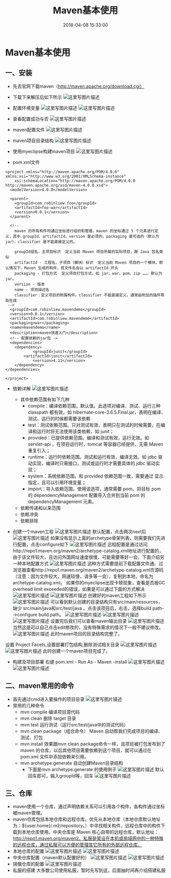 ﻿---
title: Maven基本使用
date: 2018-04-08 15:33:00
tags: 
- Maven
category: 
- Maven
description: Maven基本使用
---

# Maven基本使用

## 一、安装
- 先去官网下载maven（http://maven.apache.org/download.cgi）
- 下载下来解压后如下所示
![这里写图片描述](http://img.blog.csdn.net/20180223133352895?watermark/2/text/aHR0cDovL2Jsb2cuY3Nkbi5uZXQvbGl1YmluMTk5MWxpdWJpbg==/font/5a6L5L2T/fontsize/400/fill/I0JBQkFCMA==/dissolve/70)
- 配置环境变量
![这里写图片描述](http://img.blog.csdn.net/20180223133732674?watermark/2/text/aHR0cDovL2Jsb2cuY3Nkbi5uZXQvbGl1YmluMTk5MWxpdWJpbg==/font/5a6L5L2T/fontsize/400/fill/I0JBQkFCMA==/dissolve/70)
![这里写图片描述](http://img.blog.csdn.net/20180223133741955?watermark/2/text/aHR0cDovL2Jsb2cuY3Nkbi5uZXQvbGl1YmluMTk5MWxpdWJpbg==/font/5a6L5L2T/fontsize/400/fill/I0JBQkFCMA==/dissolve/70)
- 查看配置成功与否
![这里写图片描述](http://img.blog.csdn.net/20180223134057395?watermark/2/text/aHR0cDovL2Jsb2cuY3Nkbi5uZXQvbGl1YmluMTk5MWxpdWJpbg==/font/5a6L5L2T/fontsize/400/fill/I0JBQkFCMA==/dissolve/70)
- maven配置文件
![这里写图片描述](http://img.blog.csdn.net/20180223134253567?watermark/2/text/aHR0cDovL2Jsb2cuY3Nkbi5uZXQvbGl1YmluMTk5MWxpdWJpbg==/font/5a6L5L2T/fontsize/400/fill/I0JBQkFCMA==/dissolve/70)
- maven项目目录结构
![这里写图片描述](http://img.blog.csdn.net/2018022313551548?watermark/2/text/aHR0cDovL2Jsb2cuY3Nkbi5uZXQvbGl1YmluMTk5MWxpdWJpbg==/font/5a6L5L2T/fontsize/400/fill/I0JBQkFCMA==/dissolve/70)
- 使用myeclipse构建maven项目
![这里写图片描述](http://img.blog.csdn.net/20180223140134174?watermark/2/text/aHR0cDovL2Jsb2cuY3Nkbi5uZXQvbGl1YmluMTk5MWxpdWJpbg==/font/5a6L5L2T/fontsize/400/fill/I0JBQkFCMA==/dissolve/70)

- pom.xml文件
```
<project xmlns="http://maven.apache.org/POM/4.0.0" xmlns:xsi="http://www.w3.org/2001/XMLSchema-instance" 
	xsi:schemaLocation="http://maven.apache.org/POM/4.0.0 http://maven.apache.org/xsd/maven-4.0.0.xsd">
  <modelVersion>4.0.0</modelVersion>
  
  <parent>
    <groupId>com.robinliew.foo</groupId>
    <artifactId>foo-war</artifactId>
    <version>0.0.1</version>
  </parent>
  
  <!-- 
	maven 的所有构件均通过坐标进行组织和管理。maven 的坐标通过 5 个元素进行定义，其中 groupId、artifactId、version 是必须的，packaging 是可选的（默认为jar），classifier 是不能直接定义的。
	
	groupId组名，主项目标识  定义当前 Maven 项目所属的实际项目，跟 Java 包名类似
	artifactId - 工程名，子项目（模块）标识  定义当前 Maven 项目的一个模块，默认情况下，Maven 生成的构件，其文件名会以 artifactId 开头
	packaging - 打包方式  定义项目打包方式，如 jar，war，pom，zip ……，默认为 jar。
	version - 版本
	name - 项目描述名
	classifier：定义项目的附属构件。classifier 不能直接定义，通常由附加的插件帮助生成
 -->
  <groupId>com.robinliew.mavendemo</groupId>
  <version>0.0.1</version>
  <artifactId>com.robinliew.mavendemo</artifactId>
  <packaging>war</packaging>
  <name>mavendemo</name>
  <description>maven快速入门</description>
  <!-- 配置依赖的jar包 ->
  <dependencies>
	<dependency>
	        <groupId>junit</groupId>
		<artifactId>junit</artifactId>
	        <version>4.11</version>
	</dependency>
</dependencies>
  
</project>

```
- 依赖详解
![这里写图片描述](http://img.blog.csdn.net/20180224140752751?watermark/2/text/aHR0cDovL2Jsb2cuY3Nkbi5uZXQvbGl1YmluMTk5MWxpdWJpbg==/font/5a6L5L2T/fontsize/400/fill/I0JBQkFCMA==/dissolve/70)

	- 其中依赖范围有如下几种
		- compile：编译依赖范围，默认值。此选项对编译、测试、运行三种 classpath 都有效，如 hibernate-core-3.6.5.Final.jar，表明在编译、测试、运行的时候都需要该依赖
		-  test：测试依赖范围。只对测试有效，表明只在测试的时候需要，在编译和运行时将无法使用该类依赖，如 junit；
		- provided：已提供依赖范围。编译和测试有效，运行无效。如 servlet-api ，在项目运行时，tomcat 等容器已经提供，无需 Maven 重复引入；
		- runtime：运行时依赖范围。测试和运行有效，编译无效。如 jdbc 驱动实现，编译时只需接口，测试或运行时才需要具体的 jdbc 驱动实现；
		- system：系统依赖范围。和 provided 依赖范围一致，需要通过 <systemPath> 显示指定，且可以引用环境变量；
		- import：导入依赖范围。使用该选项，通常需要 <type>pom</type>，将目标 pom 的 dependencyManagement 配置导入合并到当前 pom 的  dependencyManagement 元素。
	- 依赖传递和以来范围
	- 依赖冲突
	- 依赖排除
	
	
- 创建一个maven工程
![这里写图片描述](http://img.blog.csdn.net/20180224085801756?watermark/2/text/aHR0cDovL2Jsb2cuY3Nkbi5uZXQvbGl1YmluMTk5MWxpdWJpbg==/font/5a6L5L2T/fontsize/400/fill/I0JBQkFCMA==/dissolve/70)
默认配置，点击两次next后
![这里写图片描述](http://img.blog.csdn.net/20180224085827841?watermark/2/text/aHR0cDovL2Jsb2cuY3Nkbi5uZXQvbGl1YmluMTk5MWxpdWJpbg==/font/5a6L5L2T/fontsize/400/fill/I0JBQkFCMA==/dissolve/70)
如果没有显示上面的archetype骨架列表，则需要我们先进行配置，点击configure如下
![这里写图片描述](http://img.blog.csdn.net/20180224090020611?watermark/2/text/aHR0cDovL2Jsb2cuY3Nkbi5uZXQvbGl1YmluMTk5MWxpdWJpbg==/font/5a6L5L2T/fontsize/400/fill/I0JBQkFCMA==/dissolve/70)
远程配置是通过访问http://repo1.maven.org/maven2/archetype-catalog.xml地址进行配置的，由于该文件较大，且访问外国网址速度很慢，可能需要等好一会，下面介绍另一种本地配置方式
![这里写图片描述](http://img.blog.csdn.net/20180224090354437?watermark/2/text/aHR0cDovL2Jsb2cuY3Nkbi5uZXQvbGl1YmluMTk5MWxpdWJpbg==/font/5a6L5L2T/fontsize/400/fill/I0JBQkFCMA==/dissolve/70)
这种方式需要提前下载配置文件通。过浏览器查看http://repo1.maven.org/maven2/archetype-catalog.xml页源码（注意：因为文件较大，网速较慢，请多等一会），复制到本地，命名为archetype-catalog.xml。
如果你的myeclipse出现卡顿现象，查看是否报GC overhead limit exceeded的错误，如果是可以通过下面的方式解决
![这里写图片描述](http://img.blog.csdn.net/20180224090938377?watermark/2/text/aHR0cDovL2Jsb2cuY3Nkbi5uZXQvbGl1YmluMTk5MWxpdWJpbg==/font/5a6L5L2T/fontsize/400/fill/I0JBQkFCMA==/dissolve/70)
![这里写图片描述](http://img.blog.csdn.net/20180224090948196?watermark/2/text/aHR0cDovL2Jsb2cuY3Nkbi5uZXQvbGl1YmluMTk5MWxpdWJpbg==/font/5a6L5L2T/fontsize/400/fill/I0JBQkFCMA==/dissolve/70)
创建好的maven工程如下所示
![这里写图片描述](http://img.blog.csdn.net/20180224091213741?watermark/2/text/aHR0cDovL2Jsb2cuY3Nkbi5uZXQvbGl1YmluMTk5MWxpdWJpbg==/font/5a6L5L2T/fontsize/400/fill/I0JBQkFCMA==/dissolve/70)
可以看到默认创建的目录结构只有src/main/resources，缺少 src/main/java和src/test/java 。点击该项目后，右击，选择build path-->configure build path。
![这里写图片描述](http://img.blog.csdn.net/20180224092832895?watermark/2/text/aHR0cDovL2Jsb2cuY3Nkbi5uZXQvbGl1YmluMTk5MWxpdWJpbg==/font/5a6L5L2T/fontsize/400/fill/I0JBQkFCMA==/dissolve/70)
![这里写图片描述](http://img.blog.csdn.net/20180224092729186?watermark/2/text/aHR0cDovL2Jsb2cuY3Nkbi5uZXQvbGl1YmluMTk5MWxpdWJpbg==/font/5a6L5L2T/fontsize/400/fill/I0JBQkFCMA==/dissolve/70)
![这里写图片描述](http://img.blog.csdn.net/20180224092851256?watermark/2/text/aHR0cDovL2Jsb2cuY3Nkbi5uZXQvbGl1YmluMTk5MWxpdWJpbg==/font/5a6L5L2T/fontsize/400/fill/I0JBQkFCMA==/dissolve/70)
设置完后我们可以查看maven输出目录
![这里写图片描述](http://img.blog.csdn.net/20180224093545328?watermark/2/text/aHR0cDovL2Jsb2cuY3Nkbi5uZXQvbGl1YmluMTk5MWxpdWJpbg==/font/5a6L5L2T/fontsize/400/fill/I0JBQkFCMA==/dissolve/70)
当然这是可以自己点击edit修改的，没有特殊需求的情况下一般不建议修改。
![这里写图片描述](http://img.blog.csdn.net/20180224092903810?watermark/2/text/aHR0cDovL2Jsb2cuY3Nkbi5uZXQvbGl1YmluMTk5MWxpdWJpbg==/font/5a6L5L2T/fontsize/400/fill/I0JBQkFCMA==/dissolve/70)
此时maven项目的目录结构完整了。

设置 Project Facets,设置部署打包结构,删除测试相关目录
![这里写图片描述](http://img.blog.csdn.net/20180224094407254?watermark/2/text/aHR0cDovL2Jsb2cuY3Nkbi5uZXQvbGl1YmluMTk5MWxpdWJpbg==/font/5a6L5L2T/fontsize/400/fill/I0JBQkFCMA==/dissolve/70)
![这里写图片描述](http://img.blog.csdn.net/20180224094459592?watermark/2/text/aHR0cDovL2Jsb2cuY3Nkbi5uZXQvbGl1YmluMTk5MWxpdWJpbg==/font/5a6L5L2T/fontsize/400/fill/I0JBQkFCMA==/dissolve/70)
此时创建一个maven项目完成了。
- 构建及项目部署
右键 pom.xml - Run As - Maven -install
![这里写图片描述](http://img.blog.csdn.net/20180224131344968?watermark/2/text/aHR0cDovL2Jsb2cuY3Nkbi5uZXQvbGl1YmluMTk5MWxpdWJpbg==/font/5a6L5L2T/fontsize/400/fill/I0JBQkFCMA==/dissolve/70)
![这里写图片描述](http://img.blog.csdn.net/20180224131354536?watermark/2/text/aHR0cDovL2Jsb2cuY3Nkbi5uZXQvbGl1YmluMTk5MWxpdWJpbg==/font/5a6L5L2T/fontsize/400/fill/I0JBQkFCMA==/dissolve/70)

## 二、maven常用的命令
- 首先通过cmd进入要操作的项目目录
 ![这里写图片描述](http://img.blog.csdn.net/20180224132326163?watermark/2/text/aHR0cDovL2Jsb2cuY3Nkbi5uZXQvbGl1YmluMTk5MWxpdWJpbg==/font/5a6L5L2T/fontsize/400/fill/I0JBQkFCMA==/dissolve/70)
 - 常用的几种命令
	 - mvn compile  编译项目源代码
	 - mvn clean  删除 target 目录
	 - mvn test  运行测试（运行src/test/java中的测试代码）
	 - mvn clean package（组合命令）  Maven 自动帮我们完成项目的编译、测试、打包
	 - mvn install  效果跟mvn clean package命令一样，且项目被打包发布到了 maven 的仓库，以后其他项目需要依赖到这个项目，就可以通过在 pom.xml 文件中添加依赖来引用。
	 - mvn archetype:generate  自动创建Maven目录结构
		 - 下面是mvn archetype:generate 的使用例子
		 ![这里写图片描述](http://img.blog.csdn.net/20180224135119932?watermark/2/text/aHR0cDovL2Jsb2cuY3Nkbi5uZXQvbGl1YmluMTk5MWxpdWJpbg==/font/5a6L5L2T/fontsize/400/fill/I0JBQkFCMA==/dissolve/70) 
		 默认回车即可，输入groupId等，回车
		 ![这里写图片描述](http://img.blog.csdn.net/20180224135131835?watermark/2/text/aHR0cDovL2Jsb2cuY3Nkbi5uZXQvbGl1YmluMTk5MWxpdWJpbg==/font/5a6L5L2T/fontsize/400/fill/I0JBQkFCMA==/dissolve/70)

## 三、仓库
- maven使用一个仓库，通过声明依赖关系可以引用各个构件，各构件通过坐标被maven管理。
- maven仓库包括本地仓库和远程仓库。优先从本地仓库（本地仓库默认地址为：${user.home}/.m2/repository。）中寻找相关构件，远程仓库中的构件下载到本地仓库使用。中央仓库是 Maven 核心自带的远程仓库，默认地址：http://repo1.maven.org/maven2。私服是架设在本机或局域网中的一种特殊的远程仓库，通过私服可以方便的管理其它所有的外部远程仓库。
- 本地仓库的配置
![这里写图片描述](http://img.blog.csdn.net/20180224154537235?watermark/2/text/aHR0cDovL2Jsb2cuY3Nkbi5uZXQvbGl1YmluMTk5MWxpdWJpbg==/font/5a6L5L2T/fontsize/400/fill/I0JBQkFCMA==/dissolve/70)
![这里写图片描述](http://img.blog.csdn.net/20180224154546823?watermark/2/text/aHR0cDovL2Jsb2cuY3Nkbi5uZXQvbGl1YmluMTk5MWxpdWJpbg==/font/5a6L5L2T/fontsize/400/fill/I0JBQkFCMA==/dissolve/70)
- 中央仓库配置（maven默认配置好的）
![这里写图片描述](http://img.blog.csdn.net/20180224154952435?watermark/2/text/aHR0cDovL2Jsb2cuY3Nkbi5uZXQvbGl1YmluMTk5MWxpdWJpbg==/font/5a6L5L2T/fontsize/400/fill/I0JBQkFCMA==/dissolve/70)
![这里写图片描述](http://img.blog.csdn.net/20180224155002822?watermark/2/text/aHR0cDovL2Jsb2cuY3Nkbi5uZXQvbGl1YmluMTk5MWxpdWJpbg==/font/5a6L5L2T/fontsize/400/fill/I0JBQkFCMA==/dissolve/70)
- 镜像仓库的配置
![这里写图片描述](http://img.blog.csdn.net/20180224155626947?watermark/2/text/aHR0cDovL2Jsb2cuY3Nkbi5uZXQvbGl1YmluMTk5MWxpdWJpbg==/font/5a6L5L2T/fontsize/400/fill/I0JBQkFCMA==/dissolve/70)
- 私服的搭建
大多数公司使用私服，暂时先写到这，后面抽时间再介绍搭建私服